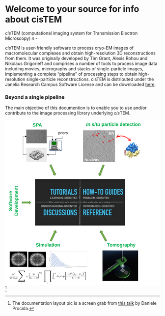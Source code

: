 Welcome to your source for info about cisTEM
============================

*cis*TEM (computational imaging system for Transmission Electron Microscopy) _n_ - 


*cis*TEM is user-friendly software to process cryo-EM images of macromolecular complexes and obtain high-resolution 3D reconstructions from them. It was originally developed by Tim Grant, Alexis Rohou and Nikolaus Grigorieff and comprises a number of tools to process image data including movies, micrographs and stacks of single-particle images, implementing a complete “pipeline” of processing steps to obtain high-resolution single-particle reconstructions. cisTEM is distributed under the Janelia Research Campus Software License and can be downloaded [here](https://cistem.org/software).

### Beyond a single pipeline

The main objective of this documention is to enable you to use and/or contribute to the image processing library underlying *cis*TEM. 


![overview icon](icons/docs_icon.svg) [^ref]


[^ref]: The documentation layout pic is a screen grab from [this talk](https://www.youtube.com/watch?v=t4vKPhjcMZg) by Daniele Procida.
